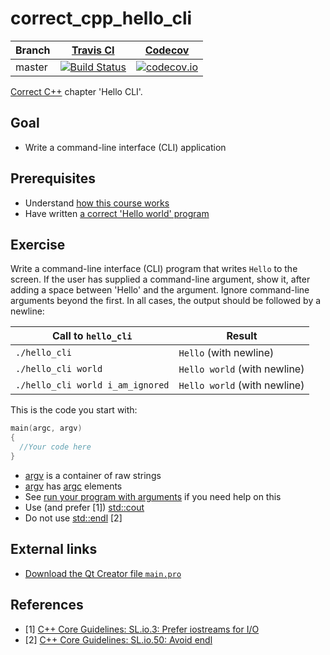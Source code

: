# correct_cpp_hello_cli

Branch|[Travis CI](https://travis-ci.org)|[Codecov](https://www.codecov.io)
---|---|---
master|[![Build Status](https://travis-ci.org/richelbilderbeek/correct_cpp_hello_cli.svg?branch=master)](https://travis-ci.org/richelbilderbeek/correct_cpp_hello_cli)|[![codecov.io](https://codecov.io/github/richelbilderbeek/correct_cpp_hello_cli/coverage.svg?branch=master)](https://codecov.io/github/richelbilderbeek/correct_cpp_hello_cli/branch/master)

[Correct C++](https://github.com/richelbilderbeek/correct_cpp) chapter 'Hello CLI'.

## Goal

 * Write a command-line interface (CLI) application

## Prerequisites

 * Understand [how this course works](https://github.com/richelbilderbeek/correct_cpp/blob/master/how_this_course_works.md)
 * Have written [a correct 'Hello world' program](https://github.com/richelbilderbeek/correct_cpp_hello_world)

## Exercise

Write a command-line interface (CLI) program that writes `Hello` to the screen.
If the user has supplied a command-line argument, show it, after adding a space between 'Hello' and the argument.
Ignore command-line arguments beyond the first.
In all cases, the output should be followed by a newline:

Call to `hello_cli`|Result
---|---
`./hello_cli`|`Hello` (with newline)
`./hello_cli world`|`Hello world` (with newline)
`./hello_cli world i_am_ignored`|`Hello world` (with newline)

This is the code you start with:

```c++
main(argc, argv)
{
  //Your code here
}
```

 * [argv](https://github.com/richelbilderbeek/cpp/blob/master/content/CppArgv.md) is a container of raw strings
 * [argv](https://github.com/richelbilderbeek/cpp/blob/master/content/CppArgv.md) has [argc](https://github.com/richelbilderbeek/cpp/blob/master/content/CppArgc.md) elements
 * See [run your program with arguments](https://github.com/richelbilderbeek/correct_cpp/blob/master/run_your_program_with_arguments.md) if you need help on this
 * Use (and prefer [1]) [std::cout](https://github.com/richelbilderbeek/cpp/blob/master/content/CppStdCout.md) 
 * Do not use [std::endl](https://github.com/richelbilderbeek/cpp/blob/master/content/CppStdEndl.md) [2]

## External links

 * [Download the Qt Creator file `main.pro`](https://raw.githubusercontent.com/richelbilderbeek/correct_cpp/master/shared/main.pro)

## References

 * [1] [C++ Core Guidelines: SL.io.3: Prefer iostreams for I/O](https://github.com/isocpp/CppCoreGuidelines/blob/master/CppCoreGuidelines.md#Rio-streams)
 * [2] [C++ Core Guidelines: SL.io.50: Avoid endl](https://github.com/isocpp/CppCoreGuidelines/blob/master/CppCoreGuidelines.md#Rio-endl)
